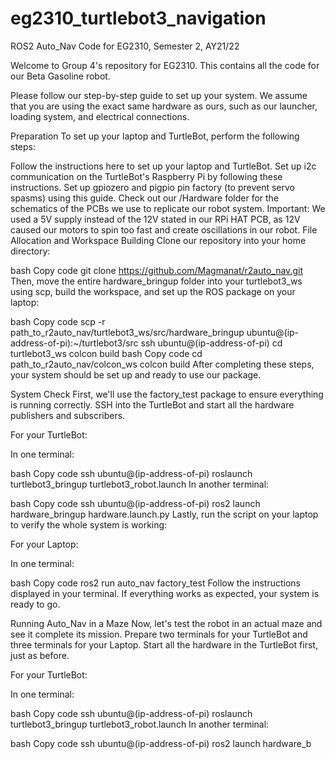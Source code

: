 # eg2310_turtlebot3_navigation
ROS2 Auto_Nav Code for EG2310, Semester 2, AY21/22

Welcome to Group 4's repository for EG2310. This contains all the code for our Beta Gasoline robot.

Please follow our step-by-step guide to set up your system. We assume that you are using the exact same hardware as ours, such as our launcher, loading system, and electrical connections.

Preparation
To set up your laptop and TurtleBot, perform the following steps:

Follow the instructions here to set up your laptop and TurtleBot.
Set up i2c communication on the TurtleBot's Raspberry Pi by following these instructions.
Set up gpiozero and pigpio pin factory (to prevent servo spasms) using this guide.
Check out our /Hardware folder for the schematics of the PCBs we use to replicate our robot system. Important: We used a 5V supply instead of the 12V stated in our RPi HAT PCB, as 12V caused our motors to spin too fast and create oscillations in our robot.
File Allocation and Workspace Building
Clone our repository into your home directory:

bash
Copy code
git clone https://github.com/Magmanat/r2auto_nav.git
Then, move the entire hardware_bringup folder into your turtlebot3_ws using scp, build the workspace, and set up the ROS package on your laptop:

bash
Copy code
scp -r path_to_r2auto_nav/turtlebot3_ws/src/hardware_bringup ubuntu@(ip-address-of-pi):~/turtlebot3/src
ssh ubuntu@(ip-address-of-pi)
cd turtlebot3_ws
colcon build
bash
Copy code
cd path_to_r2auto_nav/colcon_ws
colcon build
After completing these steps, your system should be set up and ready to use our package.

System Check
First, we'll use the factory_test package to ensure everything is running correctly. SSH into the TurtleBot and start all the hardware publishers and subscribers.

For your TurtleBot:

In one terminal:

bash
Copy code
ssh ubuntu@(ip-address-of-pi)
roslaunch turtlebot3_bringup turtlebot3_robot.launch
In another terminal:

bash
Copy code
ssh ubuntu@(ip-address-of-pi)
ros2 launch hardware_bringup hardware.launch.py
Lastly, run the script on your laptop to verify the whole system is working:

For your Laptop:

In one terminal:

bash
Copy code
ros2 run auto_nav factory_test
Follow the instructions displayed in your terminal. If everything works as expected, your system is ready to go.

Running Auto_Nav in a Maze
Now, let's test the robot in an actual maze and see it complete its mission. Prepare two terminals for your TurtleBot and three terminals for your Laptop. Start all the hardware in the TurtleBot first, just as before.

For your TurtleBot:

In one terminal:

bash
Copy code
ssh ubuntu@(ip-address-of-pi)
roslaunch turtlebot3_bringup turtlebot3_robot.launch
In another terminal:

bash
Copy code
ssh ubuntu@(ip-address-of-pi)
ros2 launch hardware_b
